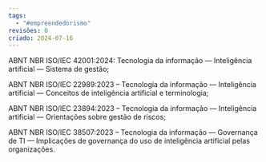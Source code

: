 ```yaml
---
tags:
  - "#empreendedorismo"
revisões: 0
criado: 2024-07-16
---
```

ABNT NBR ISO/IEC 42001:2024: Tecnologia da informação — Inteligência artificial — Sistema de gestão;

ABNT NBR ISO/IEC 22989:2023 – Tecnologia da informação — Inteligência artificial — Conceitos de inteligência artificial e terminologia;

ABNT NBR ISO/IEC 23894:2023 – Tecnologia da informação — Inteligência artificial — Orientações sobre gestão de riscos;

ABNT NBR ISO/IEC 38507:2023 – Tecnologia da informação — Governança de TI — Implicações de governança do uso de inteligência artificial pelas organizações.